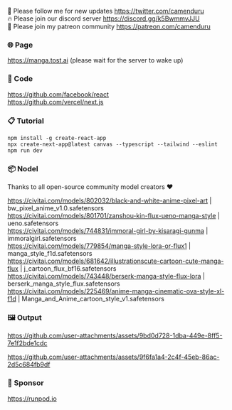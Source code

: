 🐣 Please follow me for new updates https://twitter.com/camenduru <br />
🔥 Please join our discord server https://discord.gg/k5BwmmvJJU <br />
🥳 Please join my patreon community https://patreon.com/camenduru <br />

### 🌐 Page
https://manga.tost.ai (please wait for the server to wake up)

### 🧬 Code
https://github.com/facebook/react <br />
https://github.com/vercel/next.js <br />

### 📋 Tutorial
```
npm install -g create-react-app
npx create-next-app@latest canvas --typescript --tailwind --eslint
npm run dev
```

### 📦 Nodel
Thanks to all open-source community model creators ❤ <br />

https://civitai.com/models/802032/black-and-white-anime-pixel-art | bw_pixel_anime_v1.0.safetensors <br />
https://civitai.com/models/801701/zanshou-kin-flux-ueno-manga-style | ueno.safetensors <br />
https://civitai.com/models/744831/immoral-girl-by-kisaragi-gunma | immoralgirl.safetensors <br />
https://civitai.com/models/779854/manga-style-lora-or-flux1 | manga_style_f1d.safetensors <br />
https://civitai.com/models/681642/illustrationscute-cartoon-cute-manga-flux | j_cartoon_flux_bf16.safetensors <br />
https://civitai.com/models/743448/berserk-manga-style-flux-lora | berserk_manga_style_flux.safetensors <br />
https://civitai.com/models/225469/anime-manga-cinematic-ova-style-xl-f1d | Manga_and_Anime_cartoon_style_v1.safetensors <br />

### 🖼 Output

https://github.com/user-attachments/assets/9bd0d728-1dba-449e-8ff5-7e1f2bde1cdc

https://github.com/user-attachments/assets/9f6fa1a4-2c4f-45eb-86ac-2d5c684fb9df

### 🏢 Sponsor
https://runpod.io
